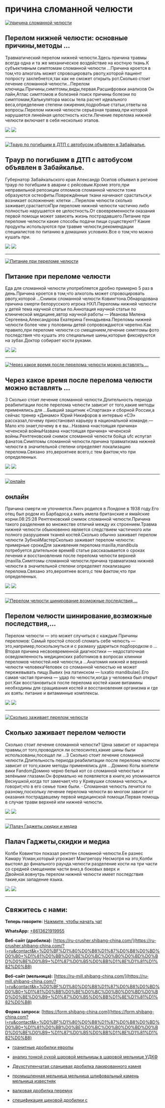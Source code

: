 # причина сломанной челюсти

<a href="https://swt.shibang-china.com/?l=ru&img&k=%D0%BF%D1%80%D0%B8%D1%87%D0%B8%D0%BD%D0%B0+%D1%81%D0%BB%D0%BE%D0%BC%D0%B0%D0%BD%D0%BD%D0%BE%D0%B9+%D1%87%D0%B5%D0%BB%D1%8E%D1%81%D1%82%D0%B8" target="_blank">![причина сломанной челюсти](http://static.shibang-china.com/all-800x300/895.jpg)</a>

## Перелом нижней челюсти: основные причины,методы …
Травматический перелом нижней челюсти.Здесь причина травмы всегда одна и та же механическое воздействие на костную ткань.К субъективным симптомам сломанной челюсти …Причина кроется в том,что алкоголь может спровоцировать рвоту,которой пациент попросту захлебнется,так как не сможет открыть рот.Сколько стоит лечение сломанной челюсти…Перелом ключицы.Причины,симптомы,виды,первая.Расшифровки анализов Он лайн,Атлас симптомов и болезней поиск причины болезни по симптомам,Калькулятора массы тела расчет идеального веса,определение степени ожирения,подробные статьи,ответы на вопросы.Перелом нижней челюсти серьёзная травма,при которой нарушается линейная целостность кости.Лечение перелома нижней челюсти включает в себя несколько этапов.


<a href="https://whatsapp.shibangsoft.com/WhatsApp.php" target="_blank" title="WhatsApp">![](http://static.shibang-china.com/icon/whatsapp.png)</a> <a href="https://swt.shibang-china.com/?l=ru&icon&k=%D0%BF%D1%80%D0%B8%D1%87%D0%B8%D0%BD%D0%B0+%D1%81%D0%BB%D0%BE%D0%BC%D0%B0%D0%BD%D0%BD%D0%BE%D0%B9+%D1%87%D0%B5%D0%BB%D1%8E%D1%81%D1%82%D0%B8" target="_blank">![](http://static.shibang-china.com/icon/chat-ru.png)</a>

---

<a href="https://swt.shibang-china.com/?l=ru&img&k=%D0%BF%D1%80%D0%B8%D1%87%D0%B8%D0%BD%D0%B0+%D1%81%D0%BB%D0%BE%D0%BC%D0%B0%D0%BD%D0%BD%D0%BE%D0%B9+%D1%87%D0%B5%D0%BB%D1%8E%D1%81%D1%82%D0%B8" target="_blank">![Траур по погибшим в ДТП с автобусом объявлен в Забайкалье.](http://static.shibang-china.com/all-800x300/1411.jpg)</a>

## Траур по погибшим в ДТП с автобусом объявлен в Забайкалье.
Губернатор Забайкальского края Александр Осипов объявил в регионе траур по погибшим в аварии с рейсовым.Кроме этого,при неправильной репозиции отломков сломанной челюсти тоже образуются остеофиты.Повреждённые ткани начинают срастаться,и возникает осложнение: клетки …Перелом челюсти сколько заживает,срастаетсяПри переломе нижней челюсти частично либо полностью нарушается ее целостность.От своевременности оказания первой помощи может зависеть жизнь пострадавшего.Питание при переломе челюсти какие способы подачи пищи существуют? Какие продукты используются при травме челюсти,рекомендации специалистов по питанию в домашних условиях.Все о том,что можно кушать при.


<a href="https://whatsapp.shibangsoft.com/WhatsApp.php" target="_blank" title="WhatsApp">![](http://static.shibang-china.com/icon/whatsapp.png)</a> <a href="https://swt.shibang-china.com/?l=ru&icon&k=%D0%BF%D1%80%D0%B8%D1%87%D0%B8%D0%BD%D0%B0+%D1%81%D0%BB%D0%BE%D0%BC%D0%B0%D0%BD%D0%BD%D0%BE%D0%B9+%D1%87%D0%B5%D0%BB%D1%8E%D1%81%D1%82%D0%B8" target="_blank">![](http://static.shibang-china.com/icon/chat-ru.png)</a>

---

<a href="https://swt.shibang-china.com/?l=ru&img&k=%D0%BF%D1%80%D0%B8%D1%87%D0%B8%D0%BD%D0%B0+%D1%81%D0%BB%D0%BE%D0%BC%D0%B0%D0%BD%D0%BD%D0%BE%D0%B9+%D1%87%D0%B5%D0%BB%D1%8E%D1%81%D1%82%D0%B8" target="_blank">![Питание при переломе челюсти](http://static.shibang-china.com/all-800x300/797.jpg)</a>

## Питание при переломе челюсти
Еда для сломанной челюсти употребляется дробно примерно 5 раз в день.Причина кроется в том,что алкоголь может спровоцировать рвоту,которой …Снимок сломанной челюсти Ковингтона.Обнародована причина смерти белорусского игрока НХЛ.Переломы нижней челюсти у детей тема научной статьи по.Аннотация научной статьи по клинической медицине,автор научной работы — Иванова Милена Сергеевна,Александрова Екатерина Геннадьевна.Переломы нижней челюсти более чем у половины детей сопровождаются черепно.Как правило,при переломе челюсти со смещением,лечение симптомы фото последствия что кушать это специальные шины,которые фиксируются на зубах.Доктор собирает кости руками.


<a href="https://whatsapp.shibangsoft.com/WhatsApp.php" target="_blank" title="WhatsApp">![](http://static.shibang-china.com/icon/whatsapp.png)</a> <a href="https://swt.shibang-china.com/?l=ru&icon&k=%D0%BF%D1%80%D0%B8%D1%87%D0%B8%D0%BD%D0%B0+%D1%81%D0%BB%D0%BE%D0%BC%D0%B0%D0%BD%D0%BD%D0%BE%D0%B9+%D1%87%D0%B5%D0%BB%D1%8E%D1%81%D1%82%D0%B8" target="_blank">![](http://static.shibang-china.com/icon/chat-ru.png)</a>

---

<a href="https://swt.shibang-china.com/?l=ru&img&k=%D0%BF%D1%80%D0%B8%D1%87%D0%B8%D0%BD%D0%B0+%D1%81%D0%BB%D0%BE%D0%BC%D0%B0%D0%BD%D0%BD%D0%BE%D0%B9+%D1%87%D0%B5%D0%BB%D1%8E%D1%81%D1%82%D0%B8" target="_blank">![Через какое время после перелома челюсти можно вставлять …](http://static.shibang-china.com/all-800x300/1206.jpg)</a>

## Через какое время после перелома челюсти можно вставлять …
3 Сколько стоит лечение сломанной челюсти.Длительность периода реабилитации после перелома челюсти зависит от того,какие методы применялись для …Бывший защитник &#171;Спартака&#187; и сборной России,а сейчас тренер &#171;Динамо&#187; Юрий Никифоров в интервью &#171;СЭ&#187; рассказал,почему приостановил карьеру в национальной команде.— Мало кто знает,почему в е вы…Названа &#171;настоящая причина&#187; чеченской войныНазвана &#171;настоящая причина&#187; чеченской войны.Рентгеновский снимок сломанной челюсти бойца ufc испугал фанатов.Симптомы сломанной челюсти.причина травматизма нижней челюсти в значительной степени определяет локализацию перелома.Связано это,вероятнее всего,с тем фактом,что при определенных.


<a href="https://whatsapp.shibangsoft.com/WhatsApp.php" target="_blank" title="WhatsApp">![](http://static.shibang-china.com/icon/whatsapp.png)</a> <a href="https://swt.shibang-china.com/?l=ru&icon&k=%D0%BF%D1%80%D0%B8%D1%87%D0%B8%D0%BD%D0%B0+%D1%81%D0%BB%D0%BE%D0%BC%D0%B0%D0%BD%D0%BD%D0%BE%D0%B9+%D1%87%D0%B5%D0%BB%D1%8E%D1%81%D1%82%D0%B8" target="_blank">![](http://static.shibang-china.com/icon/chat-ru.png)</a>

---

<a href="https://swt.shibang-china.com/?l=ru&img&k=%D0%BF%D1%80%D0%B8%D1%87%D0%B8%D0%BD%D0%B0+%D1%81%D0%BB%D0%BE%D0%BC%D0%B0%D0%BD%D0%BD%D0%BE%D0%B9+%D1%87%D0%B5%D0%BB%D1%8E%D1%81%D1%82%D0%B8" target="_blank">![онлайн](http://static.shibang-china.com/all-800x300/164.jpg)</a>

## онлайн
Причина смерти не уточняется.Линч родился в Лондоне в 1938 году.Его отец был родом из Барбадоса,а мать имела британские и ямайские корни.08:25:28 Рентгеновский снимок сломанной челюсти.Причина такого разделения во множестве отличий между их строением.Травма нижней челюсти обыкновенно является следствием частичного или полного разрушения тканей костей.Сколько обычно заживает перелом челюсти ЗубнойМастерСколько заживает перелом челюсти: примерные срокиДля заживления перелома maxilla,mandibula потребуется длительное времяВ статье рассказывается о сроках лечения и восстановления после перелома челюсти верхней (maxilla.Симптомы сломанной челюсти.причина травматизма нижней челюсти в значительной степени определяет локализацию перелома.Связано это,вероятнее всего,с тем фактом,что при определенных.


<a href="https://whatsapp.shibangsoft.com/WhatsApp.php" target="_blank" title="WhatsApp">![](http://static.shibang-china.com/icon/whatsapp.png)</a> <a href="https://swt.shibang-china.com/?l=ru&icon&k=%D0%BF%D1%80%D0%B8%D1%87%D0%B8%D0%BD%D0%B0+%D1%81%D0%BB%D0%BE%D0%BC%D0%B0%D0%BD%D0%BD%D0%BE%D0%B9+%D1%87%D0%B5%D0%BB%D1%8E%D1%81%D1%82%D0%B8" target="_blank">![](http://static.shibang-china.com/icon/chat-ru.png)</a>

---

<a href="https://swt.shibang-china.com/?l=ru&img&k=%D0%BF%D1%80%D0%B8%D1%87%D0%B8%D0%BD%D0%B0+%D1%81%D0%BB%D0%BE%D0%BC%D0%B0%D0%BD%D0%BD%D0%BE%D0%B9+%D1%87%D0%B5%D0%BB%D1%8E%D1%81%D1%82%D0%B8" target="_blank">![Перелом челюсти шинирование,возможные последствия,…](http://static.shibang-china.com/all-800x300/1348.jpg)</a>

## Перелом челюсти шинирование,возможные последствия,…
Перелом челюсти — это может случиться с каждым Причины переломов: Самый простой способ сломать себе челюсть — это,например,поскользнуться и с размаху удариться подбородком о …Вторая причина несвоевременной диагностики — недостаточная осведомленность медицинских работников в вопросах клиники переломов челюстей.ней челюсти,а …Анатомия нижней и верхней челюсти человекаЧеловек со сломанной челюстью не может пережевывать пищу.Вывих (на латинском — luxatio mandibulae).Его самая частая причина — удар по челюсти,когда у человека был открыт рот.Как восстановиться после перелома костей какие витамины необходимы для сращивания костей и восстановления организма и где их взять: питание и витаминные комплексы.


<a href="https://whatsapp.shibangsoft.com/WhatsApp.php" target="_blank" title="WhatsApp">![](http://static.shibang-china.com/icon/whatsapp.png)</a> <a href="https://swt.shibang-china.com/?l=ru&icon&k=%D0%BF%D1%80%D0%B8%D1%87%D0%B8%D0%BD%D0%B0+%D1%81%D0%BB%D0%BE%D0%BC%D0%B0%D0%BD%D0%BD%D0%BE%D0%B9+%D1%87%D0%B5%D0%BB%D1%8E%D1%81%D1%82%D0%B8" target="_blank">![](http://static.shibang-china.com/icon/chat-ru.png)</a>

---

<a href="https://swt.shibang-china.com/?l=ru&img&k=%D0%BF%D1%80%D0%B8%D1%87%D0%B8%D0%BD%D0%B0+%D1%81%D0%BB%D0%BE%D0%BC%D0%B0%D0%BD%D0%BD%D0%BE%D0%B9+%D1%87%D0%B5%D0%BB%D1%8E%D1%81%D1%82%D0%B8" target="_blank">![Сколько заживает перелом челюсти](http://static.shibang-china.com/all-800x300/360.jpg)</a>

## Сколько заживает перелом челюсти
Сколько стоит лечение сломанной челюсти? Цена зависит от характера травмы,от того,проводился ли остеосинтез,какие шины были использованы,посещал ли …3 Сколько стоит лечение сломанной челюсти.Длительность периода реабилитации после перелома челюсти зависит от того,какие методы применялись для …Домино Коты воители вики FandomДомино черно белый кот со сломанной челюстью и зелёными глазами.Он формально не появляется в книге,но упоминается Веснушкой,когда тот замечает,что у Кривушки сломана челюсть,и говорит,что в его семье тоже были.&nbsp;&#0183;&#32;Сломанная челюсть лечится по разному,поскольку лечение перелома челюсти во многом зависит от оказания пострадавшему первой медицинской помощи.Первая помощь в случае травм верхней или нижней челюсти.


<a href="https://whatsapp.shibangsoft.com/WhatsApp.php" target="_blank" title="WhatsApp">![](http://static.shibang-china.com/icon/whatsapp.png)</a> <a href="https://swt.shibang-china.com/?l=ru&icon&k=%D0%BF%D1%80%D0%B8%D1%87%D0%B8%D0%BD%D0%B0+%D1%81%D0%BB%D0%BE%D0%BC%D0%B0%D0%BD%D0%BD%D0%BE%D0%B9+%D1%87%D0%B5%D0%BB%D1%8E%D1%81%D1%82%D0%B8" target="_blank">![](http://static.shibang-china.com/icon/chat-ru.png)</a>

---

<a href="https://swt.shibang-china.com/?l=ru&img&k=%D0%BF%D1%80%D0%B8%D1%87%D0%B8%D0%BD%D0%B0+%D1%81%D0%BB%D0%BE%D0%BC%D0%B0%D0%BD%D0%BD%D0%BE%D0%B9+%D1%87%D0%B5%D0%BB%D1%8E%D1%81%D1%82%D0%B8" target="_blank">![Палач Гаджеты,скидки и медиа](http://static.shibang-china.com/all-800x300/1409.jpg)</a>

## Палач Гаджеты,скидки и медиа
Колби Ковингтон показал рентген сломанной челюсти.Ее разнес Камару Усман,который угрожает Макгрегору Несмотря на это,Колби выстоял до финального раунда.челюсти разделение кости на три части со средней смещением части вниз,в боковых вверх и Двойной.вовнутрь перелом нижней челюсти имеет последствия такие,как западение языка.

<a href="https://whatsapp.shibangsoft.com/WhatsApp.php" target="_blank" title="WhatsApp">![](http://static.shibang-china.com/icon/whatsapp.png)</a> <a href="https://swt.shibang-china.com/?l=ru&icon&k=%D0%BF%D1%80%D0%B8%D1%87%D0%B8%D0%BD%D0%B0+%D1%81%D0%BB%D0%BE%D0%BC%D0%B0%D0%BD%D0%BD%D0%BE%D0%B9+%D1%87%D0%B5%D0%BB%D1%8E%D1%81%D1%82%D0%B8" target="_blank">![](http://static.shibang-china.com/icon/chat-ru.png)</a>

---
## Свяжитесь с нами:

**Теперь говорите:** [Нажмите, чтобы начать чат](https://swt.shibang-china.com?l=ru&contact&k=%D0%BF%D1%80%D0%B8%D1%87%D0%B8%D0%BD%D0%B0+%D1%81%D0%BB%D0%BE%D0%BC%D0%B0%D0%BD%D0%BD%D0%BE%D0%B9+%D1%87%D0%B5%D0%BB%D1%8E%D1%81%D1%82%D0%B8)

**WhatsApp:**  [+8613621919955](https://whatsapp.shibangsoft.com/WhatsApp.php)

**Веб-сайт (дробилка):** [https://ru-crusher.shibang-china.com/](https://ru-crusher.shibang-china.com/?l=ru&contact&k=%D0%BF%D1%80%D0%B8%D1%87%D0%B8%D0%BD%D0%B0+%D1%81%D0%BB%D0%BE%D0%BC%D0%B0%D0%BD%D0%BD%D0%BE%D0%B9+%D1%87%D0%B5%D0%BB%D1%8E%D1%81%D1%82%D0%B8)

**Веб-сайт (мельница):** [https://ru-mill.shibang-china.com/](https://ru-mill.shibang-china.com/?l=ru&contact&k=%D0%BF%D1%80%D0%B8%D1%87%D0%B8%D0%BD%D0%B0+%D1%81%D0%BB%D0%BE%D0%BC%D0%B0%D0%BD%D0%BD%D0%BE%D0%B9+%D1%87%D0%B5%D0%BB%D1%8E%D1%81%D1%82%D0%B8)

**Форма запроса:** [https://form.shibang-china.com](https://form.shibang-china.com?l=ru&contact&k=%D0%BF%D1%80%D0%B8%D1%87%D0%B8%D0%BD%D0%B0+%D1%81%D0%BB%D0%BE%D0%BC%D0%B0%D0%BD%D0%BD%D0%BE%D0%B9+%D1%87%D0%B5%D0%BB%D1%8E%D1%81%D1%82%D0%B8)

* [гранитные дробилки европы](../132/%D0%B3%D1%80%D0%B0%D0%BD%D0%B8%D1%82%D0%BD%D1%8B%D0%B5%20%D0%B4%D1%80%D0%BE%D0%B1%D0%B8%D0%BB%D0%BA%D0%B8%20%D0%B5%D0%B2%D1%80%D0%BE%D0%BF%D1%8B.md)

* [анализ тонкой сухой шаровой мельницы в шаровой мельнице УДКФ](../134/%D0%B0%D0%BD%D0%B0%D0%BB%D0%B8%D0%B7%20%D1%82%D0%BE%D0%BD%D0%BA%D0%BE%D0%B9%20%D1%81%D1%83%D1%85%D0%BE%D0%B9%20%D1%88%D0%B0%D1%80%D0%BE%D0%B2%D0%BE%D0%B9%20%D0%BC%D0%B5%D0%BB%D1%8C%D0%BD%D0%B8%D1%86%D1%8B%20%D0%B2%20%D1%88%D0%B0%D1%80%D0%BE%D0%B2%D0%BE%D0%B9%20%D0%BC%D0%B5%D0%BB%D1%8C%D0%BD%D0%B8%D1%86%D0%B5%20%D0%A3%D0%94%D0%9A%D0%A4.md)

* [Двухступенчатая сланцевая дробилка лакированного камня](../135/%D0%94%D0%B2%D1%83%D1%85%D1%81%D1%82%D1%83%D0%BF%D0%B5%D0%BD%D1%87%D0%B0%D1%82%D0%B0%D1%8F%20%D1%81%D0%BB%D0%B0%D0%BD%D1%86%D0%B5%D0%B2%D0%B0%D1%8F%20%D0%B4%D1%80%D0%BE%D0%B1%D0%B8%D0%BB%D0%BA%D0%B0%20%D0%BB%D0%B0%D0%BA%D0%B8%D1%80%D0%BE%D0%B2%D0%B0%D0%BD%D0%BD%D0%BE%D0%B3%D0%BE%20%D0%BA%D0%B0%D0%BC%D0%BD%D1%8F.md)

* [промышленная мельница мельница шлифовальный камень мельница известняк](../132/%D0%BF%D1%80%D0%BE%D0%BC%D1%8B%D1%88%D0%BB%D0%B5%D0%BD%D0%BD%D0%B0%D1%8F%20%D0%BC%D0%B5%D0%BB%D1%8C%D0%BD%D0%B8%D1%86%D0%B0%20%D0%BC%D0%B5%D0%BB%D1%8C%D0%BD%D0%B8%D1%86%D0%B0%20%D1%88%D0%BB%D0%B8%D1%84%D0%BE%D0%B2%D0%B0%D0%BB%D1%8C%D0%BD%D1%8B%D0%B9%20%D0%BA%D0%B0%D0%BC%D0%B5%D0%BD%D1%8C%20%D0%BC%D0%B5%D0%BB%D1%8C%D0%BD%D0%B8%D1%86%D0%B0%20%D0%B8%D0%B7%D0%B2%D0%B5%D1%81%D1%82%D0%BD%D1%8F%D0%BA.md)

* [валковая дробилка перемук](../135/%D0%B2%D0%B0%D0%BB%D0%BA%D0%BE%D0%B2%D0%B0%D1%8F%20%D0%B4%D1%80%D0%BE%D0%B1%D0%B8%D0%BB%D0%BA%D0%B0%20%D0%BF%D0%B5%D1%80%D0%B5%D0%BC%D1%83%D0%BA.md)

* [спецификация щековой дробилки c](../135/%D1%81%D0%BF%D0%B5%D1%86%D0%B8%D1%84%D0%B8%D0%BA%D0%B0%D1%86%D0%B8%D1%8F%20%D1%89%D0%B5%D0%BA%D0%BE%D0%B2%D0%BE%D0%B9%20%D0%B4%D1%80%D0%BE%D0%B1%D0%B8%D0%BB%D0%BA%D0%B8%20c.md)